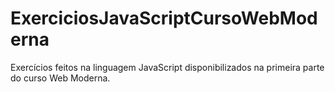 # ExerciciosJavaScriptCursoWebModerna
 Exercícios feitos na linguagem JavaScript disponibilizados na primeira parte do curso Web Moderna.
